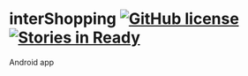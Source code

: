 # interShopping [![GitHub license](https://img.shields.io/badge/license-Apache--2.0-blue.svg)](https://raw.githubusercontent.com/dzitkowskik/mini-dos/master/LICENSE) [![Stories in Ready](https://badge.waffle.io/davidmigloz/interShopping.png?label=ready&title=Ready)](https://waffle.io/davidmigloz/interShopping)
Android app
